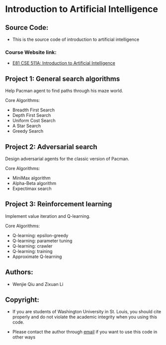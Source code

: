 # Introduction to Artificial Intelligence 
## Source Code:
  - This is the source code of introduction to artificial intelligence
### Course Website link:
  - [E81 CSE 511A: Introduction to Artificial Intelligence](https://www.cse.wustl.edu/~wyeoh/courses/cse511a/2019spring)

## Project 1: General search algorithms
  Help Pacman agent to find paths through his maze world.  
    
  Core Algorithms: 
  - Breadth First Search
  - Depth First Search
  - Uniform Cost Search
  - A Star Search
  - Greedy Search

## Project 2: Adversarial search
 Design adversarial agents for the classic version of Pacman.  
   
   Core Algorithms:
  - MiniMax algorithm
  - Alpha-Beta algorithm
  - Expectimax search
  
## Project 3: Reinforcement learning
 Implement value iteration and Q-learning.

   Core Algorithms:
  - Q-learning: epsilon-greedy
  - Q-learning: parameter tuning
  - Q-learning: crawler
  - Q-learning: training
  - Approximate Q-learning

## Authors:
  - Wenjie Qiu and Zixuan Li

## Copyright:
  - If you are students of Washington University in St. Louis, you should cite properly and do not violate the academic integrity when you using this code.

  - Please contact the author through [email](mailto:Li.z@wustl.edu) if you want to use this code in other ways

